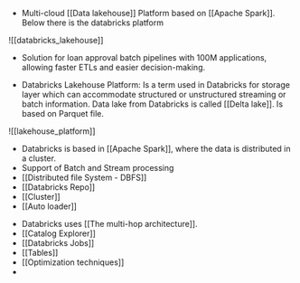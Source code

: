 * Multi-cloud [[Data lakehouse]] Platform based on [[Apache Spark]]. Below there is the databricks platform

![[databricks_lakehouse]]

+ Solution for loan approval batch pipelines with 100M applications, allowing faster ETLs and easier decision-making. 

* Databricks Lakehouse Platform: Is a term used in Databricks for storage layer which can accommodate structured or unstructured streaming or batch information. Data lake from Databricks is called [[Delta lake]]. Is based on Parquet file. 

![[lakehouse_platform]]

* Databricks is based in [[Apache Spark]], where the data is distributed in a cluster. 
* Support of Batch and Stream processing
* [[Distributed file System - DBFS]] 
* [[Databricks Repo]]
* [[Cluster]]
* [[Auto loader]]
+ Databricks uses [[The multi-hop architecture]].
+ [[Catalog Explorer]]
+ [[Databricks Jobs]]
+ [[Tables]]
+ [[Optimization techniques]]
+ 
